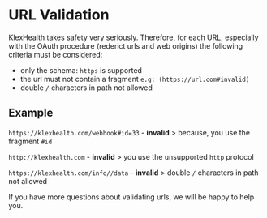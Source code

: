 # URL Validation

KlexHealth takes safety very seriously. Therefore, for each URL, especially with the OAuth procedure (rederict urls and web origins) the following criteria must be considered:
- only the schema: `https` is supported
- the url must not contain a fragment `e.g: (https://url.com#invalid)`
- double `/` characters in path not allowed

## Example

`https://klexhealth.com/webhook#id=33` - **invalid** > because, you use the fragment `#id`

`http://klexhealth.com` - **invalid** > you use the unsupported `http` protocol

`https://klexhealth.com/info//data` - **invalid** > double `/` characters in path not allowed

If you have more questions about validating urls, we will be happy to help you.
